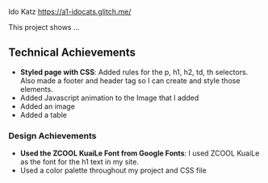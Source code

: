Ido Katz
https://a1-idocats.glitch.me/

This project shows ...

## Technical Achievements
- **Styled page with CSS**: Added rules for the p, h1, h2, td, th selectors. Also made a footer and header tag so I can create and style those elements.
- Added Javascript animation to the Image that I added
- Added an image
- Added a table

### Design Achievements
- **Used the ZCOOL KuaiLe Font from Google Fonts**: I used ZCOOL KuaiLe as the font for the h1 text in my site.
- Used a color palette throughout my project and CSS file

